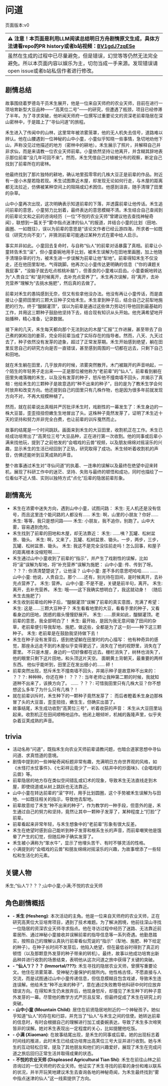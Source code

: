 # 问道
页面版本:v0
 

| :warning: 注意！本页面是利用LLM阅读总结明日方舟剧情原文生成，具体方法请看repo的PR history或者b站视频：[BV1gdJ7zqESe](https://www.bilibili.com/video/BV1gdJ7zqESe/)         |
|:----------------------------|
| 虽然在生成的过程中已尽量避免，但是错误，幻觉等等仍然无法完全避免。所以本页面内容以娱乐为主，切勿当成一手来源。发现错误请open issue或者b站私信作者进行修改。|



## 剧情总结
故事围绕着罗德岛干员禾生展开，他是一位来自天师府的农业天师，目前在进行一项培育新型大豆品种——“高荚位二号”——的研究，但遭遇了瓶颈，项目已经停滞了半年。为了寻求突破，他听闻天师府一位撰写过重要论文的资深老前辈隐居在深山密林中，于是踏上了“寻仙问道”的旅程。

禾生进入了传闻中的山林，这里常年被浓雾笼罩，他的无人机失去信号，道路难以辨认。他在山腰遇到一位神秘的山中小童，小童似乎知晓一些事情，急切地劝他下山，声称没见过他描述的地方（密林中的耕地）。禾生展示了照片，并解释自己并非求仙，而是来请教一位农业天师前辈。小童依然坚持让他离开，并含糊其辞地表示那位前辈“没几年可回不来”。然而，禾生凭借自己对植被分布的观察，断定自己找到了前辈所在的密林。

他最终找到了那片独特的耕地，确认地里孤零零的几株大豆正是前辈的作品。附近有一座小木屋若隐若现。禾生试图靠近木屋，却发现无论如何行走，与木屋的距离都无法拉近，仿佛被某种空间上的阻隔或幻术困住。他感到沮丧，随手清理了田里的杂草。

山中小童再次出现，这次明确表示知道前辈的下落，并透露前辈让他传话。禾生追问前辈的意思，小童努力比划着，最终表达的意思模糊不清。禾生结合自己查阅到的前辈论文和之前的咨询经历（一位“不悦的农业天师”曾建议他去查找神秘奇闻），联想到一篇关于“雾中指点迷津的仙人”的报道，并结合小童的比划（田地、画圈、一如既往），误以为前辈的意思是“该论文作者已经云游四海，所求者一如既往（研究方向不变）”，并猜测前辈可能通过某种方式在雾中给人启示。

事实并非如此。小童回去复命时，与自称“仙人”的前辈对话暴露了真相。前辈让小童转告禾生“滚”，但小童委婉地用手比划，被禾生误解为在田地里画圈，加上他随手清理杂草的行为，被禾生进一步误解为前辈让他“犁地”。前辈得知禾生不仅没走，还在他田里犁地，气得跳脚。他再次让小童传达更明确的信息（“你的课题关我屁事”，“没脑子就去吃点核桃补脑”），但善良的小童难以启齿。小童委婉地转达为“人贵自立”和“是时候离开，去补充点营养了”。禾生再次误解，将“离开，去补充营养”理解为“去挑水施肥”，然后真的去做了。

前辈对禾生的愚钝感到无奈，但又有些拿他没办法。他没有再让小童传话，而是直接让小童把田里的三颗大豆种子交给禾生。禾生拿到种子后，结合自己之前犁地施肥的行为，终于“醍醐灌顶”，误以为前辈是通过这些体力劳动引导他回到最基础的工作，并用这三颗种子鼓励他坚持下去，结合现有知识从头开始。他充满希望地开始播种，精心准备，记录数据。

接下来的几天，禾生每天都向那个无法到达的木屋“汇报”工作进展，甚至带去了自己煮的粥和泡的姜茶，完全将前辈当成了实际存在的指导者。然而，八天、九天过去了，种子依然没有发芽的迹象，超过了正常发芽期。禾生开始感到绝望，躺在田里反思自己的研究方向是否一直错误，甚至感到周围的一切都在远去，只剩下自己和田地。

就在禾生躺在田里，几乎放弃的时候，浓雾突然散开。木门被踹开的声音响起，一个陌生的年轻男子走出来——正是那位被他称为“老前辈”的“仙人”。前辈看到躺在田里失魂落魄的禾生，以及没有发芽的种子，怒斥他不撞南墙不回头，并揭示了真相：他给禾生的三颗种子是故意选的“种不出来的种子”，目的是为了教禾生学会何时放弃和改变方向。他还提到自己的田里只有几株作物，也是因为很多年前就发现方向不对，不再大规模种植了。

然而，就在前辈说出真相并严厉批评禾生时，戏剧性的一幕发生了：禾生身边的一株大豆苗，歪歪扭扭但嫩生生地冒出了头。这株种子竟然发芽了，证明了禾生近十天的坚持和努力并非完全白费，也让前辈的训斥戛然而止。

故事的结尾是一个时间跳跃。画面来到禾生的大豆田里，收割机正在工作。禾生已经成功培育出了“高荚位三号”大豆品种，正在进行第一次收割。他的同事或后辈小满来找他玩，提到了之前他发的“会唱戏的云兽”视频，以及朋友绵绵对摇滚乐的兴趣，显示禾生的生活已经回到了正轨，研究取得了成功。禾生倾听着收割机的声音，仿佛还能听到豆荚成熟的声音。

整个故事通过禾生对“寻仙问道”的执着、一连串的误解以及最终在绝望中迎来转机，展现了科研工作中的迷茫、坚持、失败与最终的顿悟和成功，同时也描绘了一位看似不近人情、实则以独特方式“点化”后辈的隐居前辈形象。
## 剧情高光
- 禾生在浓雾中迷失方向，遇到山中小童，试图问路：
  禾生: 无人机还是没有信号，而且这里连个能问路的人都没有......
  禾生: 啊，山里的小朋友？你好......
  禾生: 等等，我只是想问路——
  禾生: 小朋友，我不追你，别跑了。山中大雾，容易遇到危险。
- 禾生找到了前辈的田地和木屋，却无法靠近：
  禾生: ......咦？瓦罐、松树盆景、锄头。
  禾生: 啊，又来了，瓦罐、松树盆景、锄头。一步，两步，三步，瓦罐、松树盆景、锄头。
  禾生: 我这不是完全没往前走吗！怎么回事，和屋子的距离根本没缩短啊......
- 禾生通过山中小童收到了前辈的“指示”，并产生了戏剧性的误解，比如将“滚”误解为犁地，将“补充营养”误解为施肥：
  山中小童: 传、传到了呀。
  ？？？: 你清清楚楚说了，让他滚？
  山中小童: 差不多的意思吧哈哈......
  ......
  山中小童: 他说，人贵自立。那个......还有，别光待在田间，是时候离开，去补充点营养了。
  禾生: 营养。
  山中小童: 不是不是，关键是前半句，离开。
  禾生: 离开，去补充营养。
  禾生: 哦——这下我确实想明白了，我这就动身！
  （随后禾生去施肥了）
- 禾生收到前辈给的种子后，“醍醐灌顶”误解了前辈的真实意图，充满了希望：
  禾生: 这是......三颗大豆种子？
  禾生看看地里的大豆，看看手里的种子，又看看身边的田地，困惑的眉头慢慢舒展开。
  禾生: ......原来如此，醍醐灌顶。老前辈的意思，我全部明白了！
  禾生: 最开始，是因为我无意间锄了田间的杂草，老前辈便引导我犁地、施肥，做这些，全都是为了这一刻——种下这三颗种子。
  禾生: 老前辈是在鼓励我坚持做下去！
- 禾生在种子没有发芽后，感到绝望躺在田里时的内心描写：
  他有种奇异的感觉，那座永远走不到的木屋似乎变得更远了，消失在了他的视野里，消失在了雾里。
  不只是木屋，身边的一切好像都在远去。栅栏消失了，树林也消失了，他的眼里只剩下这片田地，和头顶这片天空。
  面朝黄土背朝天，最重要的两样东西。
  他似乎能听到，田里正在发出细小的......
  砰！
- 前辈突然出现，怒斥禾生不撞南墙不回头，并揭示种子是故意种不出来的：
  ？？？: 种种种，你还在种！
  ？？？: 当年老师让我种第二颗的时候，我就知道种不出来了，该换方向了。
  ......
  ？？？: 可惜我田里只有几株大豆？你不想想这么多年了为什么只有几株？！
- 就在前辈训斥时，禾生种下的一颗种子竟然发芽了：
  而后者瞪着禾生身边那株冒了头的大豆苗，歪歪扭扭，嫩生生，但确实出苗了。
- 故事结尾，禾生成功收割“高荚位三号”，听着收获的声音：
  禾生从大豆田里站起来。收割机正在田间顺畅地运作。他闭上眼倾听，机械的轰隆声里，似乎夹杂着豆荚成熟的声音。
## trivia
- 活动名称“问道”，既指禾生向农业天师前辈请教问题，也暗合道家思想中寻仙问道、求真悟道的意境。
- 剧情中提到的一些神秘奇闻标题非常有趣，充满明日方舟世界观的风格，如《水怪打水仗事件》、《七彩祥云竟少了一彩》、《枯井中的炒面味》、《会唱戏的云兽》等。
- 前辈隐居的地方存在类似空间错乱或幻术的现象，导致禾生无法直线走到木屋，即使绕道或从树上跳跃也无法靠近。
- 山中小童在转达前辈的“滚”字时，用手比划圆圈，这个手势被禾生误解为与田地、一如既往相关的指示，导致他去犁地。
- 前辈故意给了禾生“种不出来的种子”，作为教学的一种手段，但意外的是，禾生通过自己的努力和坚持，竟然让其中一颗种子发芽了，某种程度上“打脸”了前辈。
- 前辈看起来非常年轻，与禾生想象中的“老前辈”形象有很大反差。
- 禾生在绝望时感到自己能听到种子发芽和根系生长的声音，而前辈嘲笑他是饿晕了产生的幻觉，但随后种子确实发芽了。
- 禾生被小满称为“笨水牛”，显示了他埋头苦干、有时不够灵活的性格。
- 小满提到的“会唱戏的云兽”和朋友绵绵对摇滚乐的兴趣，为故事增添了一些轻松和生活化的元素。
## 关键人物
禾生;“仙人”/？？？;山中小童;小满;不悦的农业天师
## 角色剧情概括
-   **- 禾生 (Hesheng)**: 本次活动的主角。他是一位来自天师府的农业天师，正在研究高荚位大豆培育项目，遇到了技术难题。为了解决困境，他前往深山寻找一位隐居的资深农业天师寻求指点。他在寻访过程中经历了迷路、无法靠近前辈居所、通过神秘小童接收并误解前辈的指导信息等一系列奇遇。他勤恳踏实，按照自己的理解认真执行前辈看似荒诞的“指示”（犁地、施肥、种下给定的种子）。在种子长时间不发芽后，他陷入绝望，但在最低谷时得到了真正的顿悟（以及那颗意外发芽的种子带来的转机）。最终，故事以他成功培育出新品种并进行收割的场景结束，表明他从这次问道之旅中获得了关键的突破。
-   **- “仙人”/？？？ (Immortal/???)**: 禾生寻找的隐居农业天师，曾撰写重要论文。他住在浓雾笼罩、受神秘力量保护的居所内。他性格古怪，不愿直接与人交流，而是试图通过山中小童传递信息，但信息模糊且包含戏谑，导致禾生连连误解。他给禾生“种不出来的种子”，意在通过失败教导他科研中何时应放弃错误方向。在得知禾生仍未放弃后，他现身怒斥，却撞见了禾生种下的种子意外发芽的一幕。尽管他的教学方式严厉且反常，但最终促成了禾生在研究上的突破。
-   **- 山中小童 (Mountain Child)**: 居住在前贤隐居地附近的一个神秘孩子。她似乎知道“仙人”的存在和行踪，并充当了“仙人”与禾生之间的信使。她转达前辈的信息时，有时会根据自己的理解进行加工或委婉表达，导致了禾生多次啼笑皆非的误解。她对禾生表现出一定程度的关心，比如提醒他吃饭。
-   **- 小满 (Xiaoman)**: 在故事结尾出现，是禾生的同事或后辈。她的出现标志着时间线的推进，此时禾生已经成功培育出高荚位三号大豆并进行收割。她与禾生的互动轻松日常，提及了其他朋友和他们的兴趣爱好，展现了禾生在完成问道之旅后回归正常生活并取得成果的状态。
-   **- 不悦的农业天师 (Displeased Agricultural Tian Shi)**: 禾生在前往山林之前咨询过的一位天师府的农业天师。他证实了禾生寻找的前辈的身份和难以联系的状况，并半开玩笑地建议禾生去查询各地的神秘奇闻，为禾生最终找到“雾中指点迷津的仙人”这一线索提供了方向。